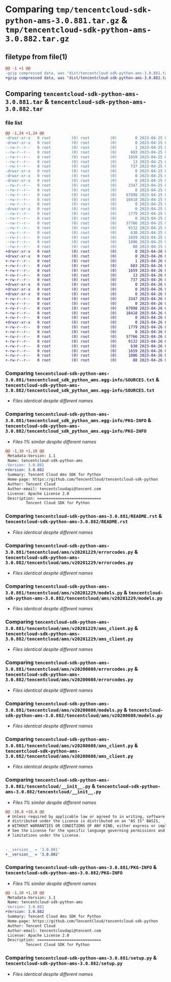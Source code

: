 # Comparing `tmp/tencentcloud-sdk-python-ams-3.0.881.tar.gz` & `tmp/tencentcloud-sdk-python-ams-3.0.882.tar.gz`

## filetype from file(1)

```diff
@@ -1 +1 @@
-gzip compressed data, was "dist/tencentcloud-sdk-python-ams-3.0.881.tar", last modified: Tue Apr 25 00:19:06 2023, max compression
+gzip compressed data, was "dist/tencentcloud-sdk-python-ams-3.0.882.tar", last modified: Wed Apr 26 02:49:50 2023, max compression
```

## Comparing `tencentcloud-sdk-python-ams-3.0.881.tar` & `tencentcloud-sdk-python-ams-3.0.882.tar`

### file list

```diff
@@ -1,24 +1,24 @@
-drwxr-xr-x   0 root         (0) root         (0)        0 2023-04-25 00:19:06.000000 tencentcloud-sdk-python-ams-3.0.881/
-drwxr-xr-x   0 root         (0) root         (0)        0 2023-04-25 00:19:06.000000 tencentcloud-sdk-python-ams-3.0.881/tencentcloud_sdk_python_ams.egg-info/
--rw-r--r--   0 root         (0) root         (0)        1 2023-04-25 00:19:06.000000 tencentcloud-sdk-python-ams-3.0.881/tencentcloud_sdk_python_ams.egg-info/dependency_links.txt
--rw-r--r--   0 root         (0) root         (0)      603 2023-04-25 00:19:06.000000 tencentcloud-sdk-python-ams-3.0.881/tencentcloud_sdk_python_ams.egg-info/SOURCES.txt
--rw-r--r--   0 root         (0) root         (0)     1659 2023-04-25 00:19:06.000000 tencentcloud-sdk-python-ams-3.0.881/tencentcloud_sdk_python_ams.egg-info/PKG-INFO
--rw-r--r--   0 root         (0) root         (0)       13 2023-04-25 00:19:06.000000 tencentcloud-sdk-python-ams-3.0.881/tencentcloud_sdk_python_ams.egg-info/top_level.txt
--rw-r--r--   0 root         (0) root         (0)      737 2023-04-25 00:19:06.000000 tencentcloud-sdk-python-ams-3.0.881/README.rst
-drwxr-xr-x   0 root         (0) root         (0)        0 2023-04-25 00:19:06.000000 tencentcloud-sdk-python-ams-3.0.881/tencentcloud/
-drwxr-xr-x   0 root         (0) root         (0)        0 2023-04-25 00:19:06.000000 tencentcloud-sdk-python-ams-3.0.881/tencentcloud/ams/
-drwxr-xr-x   0 root         (0) root         (0)        0 2023-04-25 00:19:06.000000 tencentcloud-sdk-python-ams-3.0.881/tencentcloud/ams/v20201229/
--rw-r--r--   0 root         (0) root         (0)     3347 2023-04-25 00:19:06.000000 tencentcloud-sdk-python-ams-3.0.881/tencentcloud/ams/v20201229/errorcodes.py
--rw-r--r--   0 root         (0) root         (0)        0 2023-04-25 00:19:06.000000 tencentcloud-sdk-python-ams-3.0.881/tencentcloud/ams/v20201229/__init__.py
--rw-r--r--   0 root         (0) root         (0)    67098 2023-04-25 00:19:06.000000 tencentcloud-sdk-python-ams-3.0.881/tencentcloud/ams/v20201229/models.py
--rw-r--r--   0 root         (0) root         (0)    10418 2023-04-25 00:19:06.000000 tencentcloud-sdk-python-ams-3.0.881/tencentcloud/ams/v20201229/ams_client.py
--rw-r--r--   0 root         (0) root         (0)        0 2023-04-25 00:19:06.000000 tencentcloud-sdk-python-ams-3.0.881/tencentcloud/ams/__init__.py
-drwxr-xr-x   0 root         (0) root         (0)        0 2023-04-25 00:19:06.000000 tencentcloud-sdk-python-ams-3.0.881/tencentcloud/ams/v20200608/
--rw-r--r--   0 root         (0) root         (0)     1779 2023-04-25 00:19:06.000000 tencentcloud-sdk-python-ams-3.0.881/tencentcloud/ams/v20200608/errorcodes.py
--rw-r--r--   0 root         (0) root         (0)        0 2023-04-25 00:19:06.000000 tencentcloud-sdk-python-ams-3.0.881/tencentcloud/ams/v20200608/__init__.py
--rw-r--r--   0 root         (0) root         (0)    57766 2023-04-25 00:19:06.000000 tencentcloud-sdk-python-ams-3.0.881/tencentcloud/ams/v20200608/models.py
--rw-r--r--   0 root         (0) root         (0)     9132 2023-04-25 00:19:06.000000 tencentcloud-sdk-python-ams-3.0.881/tencentcloud/ams/v20200608/ams_client.py
--rw-r--r--   0 root         (0) root         (0)      630 2023-04-25 00:19:06.000000 tencentcloud-sdk-python-ams-3.0.881/tencentcloud/__init__.py
--rw-r--r--   0 root         (0) root         (0)     1659 2023-04-25 00:19:06.000000 tencentcloud-sdk-python-ams-3.0.881/PKG-INFO
--rw-r--r--   0 root         (0) root         (0)     1006 2023-04-25 00:19:06.000000 tencentcloud-sdk-python-ams-3.0.881/setup.py
--rw-r--r--   0 root         (0) root         (0)       88 2023-04-25 00:19:06.000000 tencentcloud-sdk-python-ams-3.0.881/setup.cfg
+drwxr-xr-x   0 root         (0) root         (0)        0 2023-04-26 02:49:50.000000 tencentcloud-sdk-python-ams-3.0.882/
+drwxr-xr-x   0 root         (0) root         (0)        0 2023-04-26 02:49:50.000000 tencentcloud-sdk-python-ams-3.0.882/tencentcloud_sdk_python_ams.egg-info/
+-rw-r--r--   0 root         (0) root         (0)        1 2023-04-26 02:49:50.000000 tencentcloud-sdk-python-ams-3.0.882/tencentcloud_sdk_python_ams.egg-info/dependency_links.txt
+-rw-r--r--   0 root         (0) root         (0)      603 2023-04-26 02:49:50.000000 tencentcloud-sdk-python-ams-3.0.882/tencentcloud_sdk_python_ams.egg-info/SOURCES.txt
+-rw-r--r--   0 root         (0) root         (0)     1659 2023-04-26 02:49:50.000000 tencentcloud-sdk-python-ams-3.0.882/tencentcloud_sdk_python_ams.egg-info/PKG-INFO
+-rw-r--r--   0 root         (0) root         (0)       13 2023-04-26 02:49:50.000000 tencentcloud-sdk-python-ams-3.0.882/tencentcloud_sdk_python_ams.egg-info/top_level.txt
+-rw-r--r--   0 root         (0) root         (0)      737 2023-04-26 02:49:50.000000 tencentcloud-sdk-python-ams-3.0.882/README.rst
+drwxr-xr-x   0 root         (0) root         (0)        0 2023-04-26 02:49:50.000000 tencentcloud-sdk-python-ams-3.0.882/tencentcloud/
+drwxr-xr-x   0 root         (0) root         (0)        0 2023-04-26 02:49:50.000000 tencentcloud-sdk-python-ams-3.0.882/tencentcloud/ams/
+drwxr-xr-x   0 root         (0) root         (0)        0 2023-04-26 02:49:50.000000 tencentcloud-sdk-python-ams-3.0.882/tencentcloud/ams/v20201229/
+-rw-r--r--   0 root         (0) root         (0)     3347 2023-04-26 02:49:50.000000 tencentcloud-sdk-python-ams-3.0.882/tencentcloud/ams/v20201229/errorcodes.py
+-rw-r--r--   0 root         (0) root         (0)        0 2023-04-26 02:49:50.000000 tencentcloud-sdk-python-ams-3.0.882/tencentcloud/ams/v20201229/__init__.py
+-rw-r--r--   0 root         (0) root         (0)    67098 2023-04-26 02:49:50.000000 tencentcloud-sdk-python-ams-3.0.882/tencentcloud/ams/v20201229/models.py
+-rw-r--r--   0 root         (0) root         (0)    10418 2023-04-26 02:49:50.000000 tencentcloud-sdk-python-ams-3.0.882/tencentcloud/ams/v20201229/ams_client.py
+-rw-r--r--   0 root         (0) root         (0)        0 2023-04-26 02:49:50.000000 tencentcloud-sdk-python-ams-3.0.882/tencentcloud/ams/__init__.py
+drwxr-xr-x   0 root         (0) root         (0)        0 2023-04-26 02:49:50.000000 tencentcloud-sdk-python-ams-3.0.882/tencentcloud/ams/v20200608/
+-rw-r--r--   0 root         (0) root         (0)     1779 2023-04-26 02:49:50.000000 tencentcloud-sdk-python-ams-3.0.882/tencentcloud/ams/v20200608/errorcodes.py
+-rw-r--r--   0 root         (0) root         (0)        0 2023-04-26 02:49:50.000000 tencentcloud-sdk-python-ams-3.0.882/tencentcloud/ams/v20200608/__init__.py
+-rw-r--r--   0 root         (0) root         (0)    57766 2023-04-26 02:49:50.000000 tencentcloud-sdk-python-ams-3.0.882/tencentcloud/ams/v20200608/models.py
+-rw-r--r--   0 root         (0) root         (0)     9132 2023-04-26 02:49:50.000000 tencentcloud-sdk-python-ams-3.0.882/tencentcloud/ams/v20200608/ams_client.py
+-rw-r--r--   0 root         (0) root         (0)      630 2023-04-26 02:49:50.000000 tencentcloud-sdk-python-ams-3.0.882/tencentcloud/__init__.py
+-rw-r--r--   0 root         (0) root         (0)     1659 2023-04-26 02:49:50.000000 tencentcloud-sdk-python-ams-3.0.882/PKG-INFO
+-rw-r--r--   0 root         (0) root         (0)     1006 2023-04-26 02:49:50.000000 tencentcloud-sdk-python-ams-3.0.882/setup.py
+-rw-r--r--   0 root         (0) root         (0)       88 2023-04-26 02:49:50.000000 tencentcloud-sdk-python-ams-3.0.882/setup.cfg
```

### Comparing `tencentcloud-sdk-python-ams-3.0.881/tencentcloud_sdk_python_ams.egg-info/SOURCES.txt` & `tencentcloud-sdk-python-ams-3.0.882/tencentcloud_sdk_python_ams.egg-info/SOURCES.txt`

 * *Files identical despite different names*

### Comparing `tencentcloud-sdk-python-ams-3.0.881/tencentcloud_sdk_python_ams.egg-info/PKG-INFO` & `tencentcloud-sdk-python-ams-3.0.882/tencentcloud_sdk_python_ams.egg-info/PKG-INFO`

 * *Files 1% similar despite different names*

```diff
@@ -1,10 +1,10 @@
 Metadata-Version: 1.1
 Name: tencentcloud-sdk-python-ams
-Version: 3.0.881
+Version: 3.0.882
 Summary: Tencent Cloud Ams SDK for Python
 Home-page: https://github.com/TencentCloud/tencentcloud-sdk-python
 Author: Tencent Cloud
 Author-email: tencentcloudapi@tencent.com
 License: Apache License 2.0
 Description: ============================
         Tencent Cloud SDK for Python
```

### Comparing `tencentcloud-sdk-python-ams-3.0.881/README.rst` & `tencentcloud-sdk-python-ams-3.0.882/README.rst`

 * *Files identical despite different names*

### Comparing `tencentcloud-sdk-python-ams-3.0.881/tencentcloud/ams/v20201229/errorcodes.py` & `tencentcloud-sdk-python-ams-3.0.882/tencentcloud/ams/v20201229/errorcodes.py`

 * *Files identical despite different names*

### Comparing `tencentcloud-sdk-python-ams-3.0.881/tencentcloud/ams/v20201229/models.py` & `tencentcloud-sdk-python-ams-3.0.882/tencentcloud/ams/v20201229/models.py`

 * *Files identical despite different names*

### Comparing `tencentcloud-sdk-python-ams-3.0.881/tencentcloud/ams/v20201229/ams_client.py` & `tencentcloud-sdk-python-ams-3.0.882/tencentcloud/ams/v20201229/ams_client.py`

 * *Files identical despite different names*

### Comparing `tencentcloud-sdk-python-ams-3.0.881/tencentcloud/ams/v20200608/errorcodes.py` & `tencentcloud-sdk-python-ams-3.0.882/tencentcloud/ams/v20200608/errorcodes.py`

 * *Files identical despite different names*

### Comparing `tencentcloud-sdk-python-ams-3.0.881/tencentcloud/ams/v20200608/models.py` & `tencentcloud-sdk-python-ams-3.0.882/tencentcloud/ams/v20200608/models.py`

 * *Files identical despite different names*

### Comparing `tencentcloud-sdk-python-ams-3.0.881/tencentcloud/ams/v20200608/ams_client.py` & `tencentcloud-sdk-python-ams-3.0.882/tencentcloud/ams/v20200608/ams_client.py`

 * *Files identical despite different names*

### Comparing `tencentcloud-sdk-python-ams-3.0.881/tencentcloud/__init__.py` & `tencentcloud-sdk-python-ams-3.0.882/tencentcloud/__init__.py`

 * *Files 1% similar despite different names*

```diff
@@ -10,8 +10,8 @@
 # Unless required by applicable law or agreed to in writing, software
 # distributed under the License is distributed on an "AS IS" BASIS,
 # WITHOUT WARRANTIES OR CONDITIONS OF ANY KIND, either express or implied.
 # See the License for the specific language governing permissions and
 # limitations under the License.
 
 
-__version__ = '3.0.881'
+__version__ = '3.0.882'
```

### Comparing `tencentcloud-sdk-python-ams-3.0.881/PKG-INFO` & `tencentcloud-sdk-python-ams-3.0.882/PKG-INFO`

 * *Files 1% similar despite different names*

```diff
@@ -1,10 +1,10 @@
 Metadata-Version: 1.1
 Name: tencentcloud-sdk-python-ams
-Version: 3.0.881
+Version: 3.0.882
 Summary: Tencent Cloud Ams SDK for Python
 Home-page: https://github.com/TencentCloud/tencentcloud-sdk-python
 Author: Tencent Cloud
 Author-email: tencentcloudapi@tencent.com
 License: Apache License 2.0
 Description: ============================
         Tencent Cloud SDK for Python
```

### Comparing `tencentcloud-sdk-python-ams-3.0.881/setup.py` & `tencentcloud-sdk-python-ams-3.0.882/setup.py`

 * *Files identical despite different names*

